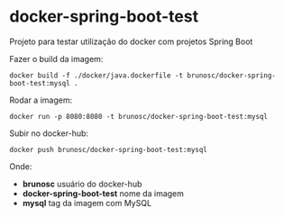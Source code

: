 # docker-spring-boot-test
Projeto para testar utilização do docker com projetos Spring Boot

Fazer o build da imagem:
```
docker build -f ./docker/java.dockerfile -t brunosc/docker-spring-boot-test:mysql .
```

Rodar a imagem:
```
docker run -p 8080:8080 -t brunosc/docker-spring-boot-test:mysql
```

Subir no docker-hub:
```
docker push brunosc/docker-spring-boot-test:mysql
```

Onde:
* **brunosc** usuário do docker-hub
* **docker-spring-boot-test** nome da imagem
* **mysql** tag da imagem com MySQL